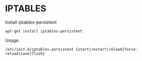 IPTABLES
========

Install iptables-persistent

`apt-get install iptables-persistent`

Usage:

`/etc/init.d/iptables-persistent {start|restart|reload|force-reload|save|flush}`
